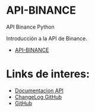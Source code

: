 # API-BINANCE
API Binance Python


Introducción a la API de Binance.

*   [API-BINANCE](https://github.com/P4t0R/API-Binance/blob/main/API_BINANCE.ipynb)


# **Links de interes:** 

* [Documentacion API](https://python-binance.readthedocs.io/en/latest/index.html)
* [ChangeLog GitHub](https://binance-docs.github.io/apidocs/spot/en/#change-log)
* [GitHub](https://github.com/binance-exchange/python-binance)
